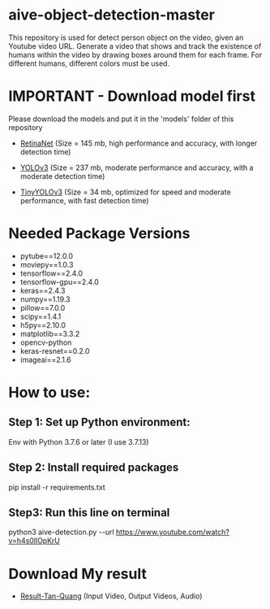 # aive-object-detection-master
This repository is used for detect person object on the video, given an Youtube video URL. Generate a video that shows and track the existence of humans within the video by drawing boxes around them for each frame. For different humans, different colors must be used.

# IMPORTANT - Download model first
Please download the models and put it in the 'models' folder of this repository

- [RetinaNet](https://1drv.ms/u/s!ApH9RKcWDsubhdMuX9KVrJTHSEj0_A?e=GHBFvX) (Size = 145 mb, high performance and accuracy, with longer detection time)

- [YOLOv3](https://1drv.ms/u/s!ApH9RKcWDsubhdMvc4HD6z0Py6bE7Q?e=p27Dkt) (Size = 237 mb, moderate performance and accuracy, with a moderate detection time)

- [TinyYOLOv3](https://1drv.ms/u/s!ApH9RKcWDsubhdMtrrPjWJG3pYHLBA?e=eHtwMW) (Size = 34 mb, optimized for speed and moderate performance, with fast detection time)

# Needed Package Versions

- pytube==12.0.0
- moviepy==1.0.3
- tensorflow==2.4.0
- tensorflow-gpu==2.4.0
- keras==2.4.3 
- numpy==1.19.3 
- pillow==7.0.0 
- scipy==1.4.1 
- h5py==2.10.0 
- matplotlib==3.3.2 
- opencv-python 
- keras-resnet==0.2.0
- imageai==2.1.6

# How to use:
## Step 1: Set up Python environment:
Env with Python 3.7.6 or later (I use 3.7.13)

## Step 2: Install required packages
pip install -r requirements.txt

## Step3: Run this line on terminal 
python3 aive-detection.py --url https://www.youtube.com/watch?v=h4s0llOpKrU

# Download My result

- [Result-Tan-Quang](https://1drv.ms/u/s!ApH9RKcWDsubhdM4MVuene0bPqw9_w?e=6aflFD) (Input Video, Output Videos, Audio)
